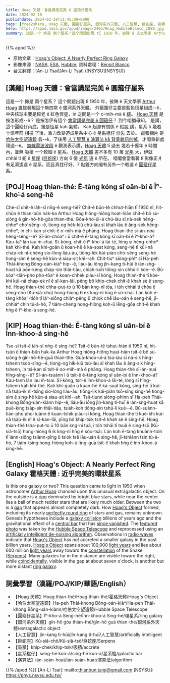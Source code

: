 ```yaml
---
title: Hoag 天體：會當講是完美 ê 圓箍仔星系
date: 2024-02-18
publishdate: 2024-02-18T11:45:00+0800
tags: [free2share, Hoag 天體, 圓箍仔星系, 銀河系外天體, 人工智慧, 巨蛇座, 吸積, 哈伯太空望遠鏡, 星系棍仔, 演算法]
hero: https://apod.nasa.gov/apod/image/2402/Hoag_HubbleBlanco_1080.jpg
summary: 這是一个 抑是 兩个星系？這个問題出現 tī 1950 年，彼陣 ê 天文學家 Arthur Hoag 雄雄發現這个無四常 ê 銀河系外天體。
---
```


{{% apod %}}

- 原始文章：[Hoag's Object: A Nearly Perfect Ring Galaxy](https://apod.nasa.gov/apod/ap240218.html)
- 影像來源：[NASA](https://www.nasa.gov/), [ESA](http://www.esa.int/), [Hubble](https://www.nasa.gov/mission_pages/hubble/main/index.html); 資料處理：[Benoit Blanco](https://www.astrobin.com/users/Ben_Allen/)
- 台文翻譯：[An-Li Tsai][An-Li Tsai] ([NSYSU][NSYSU])

## [漢羅] Hoag 天體：會當講是完美 ê 圓箍仔星系
這是一个 抑是 兩个星系？
這个問題出現 tī 1950 年，彼陣 ê 天文學家 [Arthur Hoag][Arthur Hoag] 雄雄發現這个無四常 ê 銀河系外天體。
外箍圍仔主要是藍色恆星組成--ê，中央核球主要是較老 ê 紅色恆星，in 之間是一个 o͘-mih-mà ê [縫][gap]。
[Hoag 天體][Hoag's Object 1] 是 按怎形成--ê？
是按怎伊有這个 [會當講是完美 ê 圓箍仔][perfectly round ring]？
到今咱猶毋知。
是講，這个圓箍仔內底，攏是恆星 kah 氣體。
Kah 起源有關係 ê 假說 講，星系 tī 幾若十億年前 [相挵][galaxy collision] 了後，重力改變造成星系中心 ê [星系棍仔][central bar] [消失][since vanished] 去矣。
[這張相片][featured photo] 是 [哈伯太空望遠鏡][Hubble Space Telescope] 翕--ê，了後用 [人工智慧 ê 演算法 kā 背景雜訊刣掉][artificially intelligent de-noising algorithm]，才閣重新處理過--ê。
[無線電波波段][radio waves] ê 觀測表示講，[Hoag 天體][Hoag's Object 2] tī 過去 幾若十億年 ê 時間內，並無 吸積 一个較細 ê 星系。
[Hoag 天體][Hoag's Object 3]  差不多有 10 萬 [光年][light years 1] 大，伊就 chhāi tī 蛇 ê [星座][constellation] ([巨蛇座][Serpens]) 方向 6 億 [光年][light years 2] 遠 ê 所在。
咱閣會當看著 tī 影像正爿有足濟遙遠 ê 星系，而且真拄仔好，7 點鐘方向閣有另外一个較遠 ê [圓箍仔星系][ring galaxy]。

## [POJ] Hoag thian-thé: Ē-tàng kóng sī oân-bí ê Îⁿ-kho͘-á seng-hē
Che-sī chi̍t-ê ia̍h-sī nn̄g-ê seng-hē?
Chit-ê būn-tê chhut-hiān tī 1950 nî, hit-chūn ê thian-bûn ha̍k-ka Arthur Hoag hiông-hiông hoat-hiān chit-ê bô sù-siông ê gîn-hô-hē-gōa thian-thé.
Gōa-kho͘-ûi-á chú-iàu sī nâ-sek hêng-chheⁿ cho͘-sêng--ê, tiong-ng he̍k-kiû chú-iàu sī khah lāu ê âng-sek hêng-chheⁿ, in chi-kan sī chi̍t-ê o͘-mih-mà ê phāng.
Hoag thian-thé sī-án-nóa hêng-sêng--ê?
Sī-án-chóaⁿ i ū chit-ê ē-tàng kóng sī oân-bí ê îⁿ-kho͘-á?
Kàu-taⁿ lán iau m̄-chai.
Sī-kóng, chit-ê îⁿ-kho͘-á lāi-té, lóng sī hêng-chheⁿ kah khì-thé.
Kah khí-goân ū koan-hē ê ká-soat kóng, seng-hē tī kúi-nā cha̍p-ek nî-chêng sio-lòng liáu-āu, tiōng-le̍k kái-piàn chō-sêng seng-hē tiong-sim ê seng-hē kùn-á siau-sit khì--ah.
Chit-tiuⁿ siòng-phìⁿ sī Ha-peh Thài-khong Bōng-oán-kiàⁿ hip--ê, liáu-āu iōng jîn-kang tì-hūi ê ián-sǹg-hoat kā pōe-kéng cha̍p-sìn thâi-tiāu, chiah-koh tiông-sin chhú-lí kòe--ê.
Bû-sòaⁿ-tiān-pho pho-tōaⁿ ê koan-chhek piáu-sī kóng, Hoag thian-thé tī kòe-khì kúi-nā cha̍p-ek nî ê sî-kan-lāi, pēng bô khip-chek chi̍t-ê khah sè ê seng-hē.
Hoag thian-thé chha-put-to ū 10 bān kng-nî tōa, i to̍h chhāi tī chôa ê seng-chō (Kū-siâ-chō) hong-hiòng 6 ek kng-nî hn̄g ê só͘-chāi.
Lán koh ē-tàng khòaⁿ-tio̍h tī iáⁿ-siōng chiàⁿ-pêng ū chiok chē iâu-oán ê seng-hē, jî-chhiáⁿ chin tú-á-hó, 7 tiám-cheng hong-hiòng koh-ū lēng-gōa chi̍t-ê khah hn̄g ê îⁿ-kho͘-á seng-hē.

## [KIP] Hoag thian-thé: Ē-tàng kóng sī uân-bí ê Înn-khoo-á sing-hē
Tse-sī tsi̍t-ê ia̍h-sī nn̄g-ê sing-hē?
Tsit-ê būn-tê tshut-hiān tī 1950 nî, hit-tsūn ê thian-bûn ha̍k-ka Arthur Hoag hiông-hiông huat-hiān tsit-ê bô sù-siông ê gîn-hô-hē-guā thian-thé.
Guā-khoo-uî-á tsú-iàu sī nâ-sik hîng-tshenn tsoo-sîng--ê, tiong-ng hi̍k-kiû tsú-iàu sī khah lāu ê âng-sik hîng-tshenn, in tsi-kan sī tsi̍t-ê oo-mih-mà ê phāng.
Hoag thian-thé sī-án-nuá hîng-sîng--ê?
Sī-án-tsuánn i ū tsit-ê ē-tàng kóng sī uân-bí ê înn-khoo-á?
Kàu-tann lán iau m̄-tsai.
Sī-kóng, tsit-ê înn-khoo-á lāi-té, lóng sī hîng-tshenn kah khì-thé.
Kah khí-guân ū kuan-hē ê ká-suat kóng, sing-hē tī kuí-nā tsa̍p-ik nî-tsîng sio-lòng liáu-āu, tiōng-li̍k kái-piàn tsō-sîng sing-hē tiong-sim ê sing-hē kùn-á siau-sit khì--ah.
Tsit-tiunn siòng-phìnn sī Ha-peh Thài-khong Bōng-uán-kiànn hip--ê, liáu-āu iōng jîn-kang tì-huī ê ián-sǹg-huat kā puē-kíng tsa̍p-sìn thâi-tiāu, tsiah-koh tiông-sin tshú-lí kuè--ê.
Bû-suànn-tiān-pho pho-tuānn ê kuan-tshik piáu-sī kóng, Hoag thian-thé tī kuè-khì kuí-nā tsa̍p-ik nî ê sî-kan-lāi, pīng bô khip-tsik tsi̍t-ê khah sè ê sing-hē.
Hoag thian-thé tsha-put-to ū 10 bān kng-nî tuā, i to̍h tshāi tī tsuâ ê sing-tsō (Kū-siâ-tsō) hong-hiòng 6 ik kng-nî hn̄g ê sóo-tsāi.
Lán koh ē-tàng khuànn-tio̍h tī iánn-siōng tsiànn-pîng ū tsiok tsē iâu-uán ê sing-hē, jî-tshiánn tsin tú-á-hó, 7 tiám-tsing hong-hiòng koh-ū līng-guā tsi̍t-ê khah hn̄g ê înn-khoo-á sing-hē.

## [English] Hoag's Object: A Nearly Perfect Ring Galaxy  霍格天體 : 近乎完美的環狀星系 
Is this one galaxy or two?
This question came to light in 1950 when astronomer [Arthur Hoag][Arthur Hoag] chanced upon this unusual extragalactic object.
On the outside is a [ring][ring] dominated by bright blue stars, while near the center lies a ball of much redder stars that are likely much older.
Between the two is a [gap][gap] that appears almost completely dark.
How [Hoag's Object][Hoag's Object 1] formed, including its nearly [perfectly round ring][perfectly round ring] of stars and gas, remains unknown.
Genesis hypotheses include a [galaxy collision][galaxy collision] billions of years ago and the gravitational effect of a [central bar][central bar] that has [since vanished][since vanished].
The [featured photo][featured photo] was taken by the [Hubble Space Telescope][Hubble Space Telescope] and reprocessed using an [artificially intelligent de-noising algorithm][artificially intelligent de-noising algorithm].
Observations in [radio waves][radio waves] indicate that [Hoag's Object][Hoag's Object 2] has _not_ accreted a smaller galaxy in the past billion years.
[Hoag's Object][Hoag's Object 3] spans about 100,000 [light years][light years 1] and lies about 600 million [light years][light years 2] away toward the [constellation][constellation] of the Snake ([Serpens][Serpens]).
Many galaxies far in the distance are visible toward the right, while [coincidentally][coincidentally], visible in the gap at about seven o'clock, is another but more distant [ring galaxy][ring galaxy].

## 詞彙學習（漢羅/POJ/KIP/華語/English）
- 【Hoag 天體】Hoag thian-thé/Hoag thian-thé/霍格天體/Hoag's Object
- 【哈伯太空望遠鏡】Ha-peh Thài-khong Bōng-oán-kiàⁿ/Ha-peh Thài-khong Bōng-uán-kiànn/哈伯太空望遠鏡/Hubble Space Telescope
- 【圓箍仔星系】Îⁿ-kho͘-á Seng-hē/Înn-khoo-á Sing-hē/環星系/ring galaxy
- 【銀河系外天體】gîn-hô gōa thian-thé/gîn-hô guā thian-thé/銀河系外天體/extragalactic object
- 【人工智慧】jîn-kang tì-hūi/jîn-kang tì-huī/人工智慧/artificially intelligent
- 【巨蛇座】Kū-siâ-chō/Kū-siâ-tsō/巨蛇座/Serpens
- 【吸積】khip-chek/khip-tsik/吸積/accrete
- 【星系棍仔】seng-hē kùn-á/sing-hē kùn-á/星系棍/galactic bar
- 【演算法】ián-soàn-hoat/ián-suàn-huat/演算法/algorithm

{{% /apod %}}
[An-Li Tsai]: mailto:thianbun.taigi@gmail.com
[NSYSU]: https://phys.nsysu.edu.tw/

[copyright]: https://apod.nasa.gov/apod/fap/lib/about_apod.html#srapply
[License]: https://creativecommons.org/licenses/by/3.0/

[Arthur Hoag]:https://en.wikipedia.org/wiki/Arthur_Allen_Hoag
[ring]:https://apod.nasa.gov/apod/ap051022.html
[gap]:https://apod.nasa.gov/apod/ap040702.html
[Hoag's Object 1]:https://ui.adsabs.harvard.edu/abs/1990ApJ...348..448W/abstract
[perfectly round ring]:https://youtu.be/LvpCX89lHvU
[galaxy collision]:https://nedwww.ipac.caltech.edu/level5/Struck/frames.html
[central bar]:https://apod.nasa.gov/apod/ap080622.html
[since vanished]:https://ui.adsabs.harvard.edu/abs/2010CeMDA.108...23F/
[featured photo]:https://www.astrobin.com/skeebg/D/?nc=user
[Hubble Space Telescope]:https://apod.nasa.gov/apod/ap010806.html
[artificially intelligent de-noising algorithm]:https://en.wikipedia.org/wiki/Deep_Image_Prior
[radio waves]:https://science.nasa.gov/ems/05_radiowaves
[Hoag's Object 2]:https://ui.adsabs.harvard.edu/abs/2013MNRAS.435..475B/
[Hoag's Object 3]:https://en.wikipedia.org/wiki/Hoag%27s_Object
[light years 1]:https://chandra.harvard.edu/photo/cosmic_distance.html
[light years 2]:https://starchild.gsfc.nasa.gov/docs/StarChild/questions/question19.html
[constellation]:https://spaceplace.nasa.gov/constellations/
[Serpens]:https://en.wikipedia.org/wiki/Serpens_(constellation)
[coincidentally]:https://i.huffpost.com/gadgets/slideshows/252026/slide_252026_1551499_free.jpg
[ring galaxy]:https://apod.nasa.gov/apod/ap150419.html
